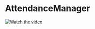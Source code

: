 # AttendanceManager

[![Watch the video](https://gifs.com/gif/attendance-manager-r2ZG94)](https://youtu.be/vCvC7UlSsRs)
